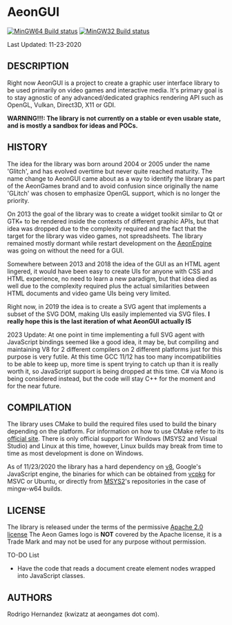 AeonGUI
=======

[![MinGW64 Build status](https://ci.appveyor.com/api/projects/status/g1hx08cchdmkbw3m?svg=true)](https://ci.appveyor.com/project/Kwizatz/aeongui) [![MinGW32 Build status](https://ci.appveyor.com/api/projects/status/yogupd65ow1dr8pq?svg=true)](https://ci.appveyor.com/project/Kwizatz/aeongui-altq2)

Last Updated: 11-23-2020

DESCRIPTION
-----------

Right now AeonGUI is a project to create a graphic user interface library to be used primarily on video games and interactive media.
It's primary goal is to stay agnostic of any advanced/dedicated graphics rendering API such as OpenGL, Vulkan, Direct3D, X11 or GDI.

**WARNING!!!: The library is not currently on a stable or even usable state, and is mostly a sandbox for ideas and POCs.**

HISTORY
-------

The idea for the library was born around 2004 or 2005 under the name 'Glitch', and has evolved overtime but never quite reached maturity.
The name change to AeonGUI came about as a way to identify the library as part of the AeonGames brand
and to avoid confusion since originally the name 'GLitch' was chosen to emphasize OpenGL support, which is no longer the priority.

On 2013 the goal of the library was to create a widget toolkit similar to Qt or GTK+ to be rendered inside the contexts of different
graphic APIs, but that idea was dropped due to the complexity required and the fact that the target for the library was video games,
not spreadsheets. The library remained mostly dormant while restart development on the [AeonEngine](https://github.com/AeonGames/AeonEngine)
was going on without the need for a GUI.

Somewhere between 2013 and 2018 the idea of the GUI as an HTML agent lingered, it would have been easy to create UIs for anyone
with CSS and HTML experience, no need to learn a new paradigm, but that idea died as well due to the complexity required plus
the actual similarities between HTML documents and video game UIs being very limited.

Right now, in 2019 the idea is to create a SVG agent that implements a subset of the SVG DOM, making UIs easily implemented via SVG files.
**I really hope this is the last iteration of what AeonGUI actually IS**

2023 Update: At one point in time implementing a full SVG agent with JavaScript bindings seemed like a good idea, it may be,
but compiling and maintaining V8 for 2 different compilers on 2 different platforms just for this purpose is very futile.
At this time GCC 11/12 has too many incompatibilities to be able to keep up, more time is spent trying to catch up than it is
really worth it, so JavaScript support is being dropped at this time. C# via Mono is being considered instead,
but the code will stay C++ for the moment and for the near future.

COMPILATION
-----------

The library uses CMake to build the required files used to build the binary depending on the platform.
For information on how to use CMake refer to its [official site](https://www.cmake.org).
There is only official support for Windows (MSYS2 and Visual Studio) and Linux at this time,
however, Linux builds may break from time to time as most development is done on Windows.

As of 11/23/2020 the library has a hard dependency on [v8](https://v8.dev/), Google's JavaScript engine,
the binaries for which can be obtained from [vcpkg](https://github.com/microsoft/vcpkg) for MSVC or Ubuntu,
or directly from [MSYS2](https://www.msys2.org/)'s repositories in the case of mingw-w64 builds.

LICENSE
-------

The library is released under the terms of the permissive [Apache 2.0 license](http://www.apache.org/licenses/LICENSE-2.0)
The Aeon Games logo is __NOT__ covered by the Apache license, it is a Trade Mark and may not be used for any purpose without permission.

TO-DO List

* Have the code that reads a document create element nodes wrapped into JavaScript classes.

AUTHORS
-------

Rodrigo Hernandez (kwizatz at aeongames dot com).
